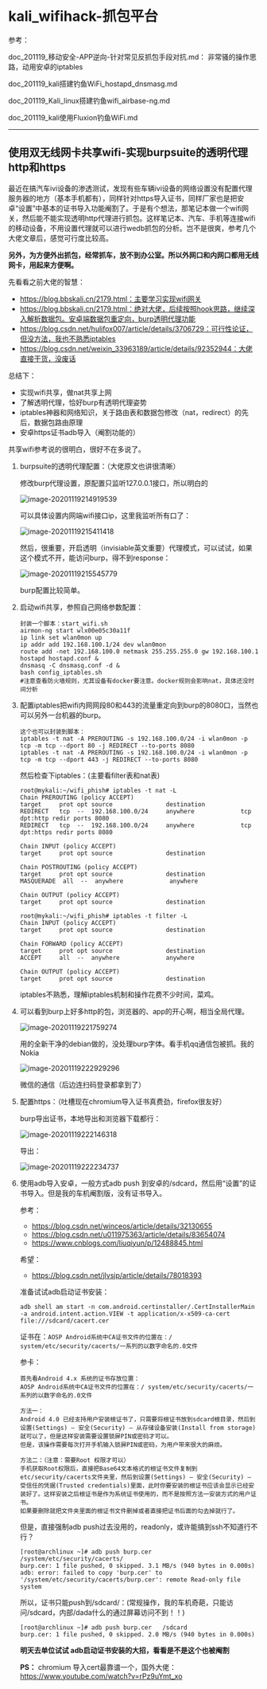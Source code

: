 # kali_wifihack-抓包平台

参考：

doc_201119_移动安全-APP逆向-针对常见反抓包手段对抗.md： 非常骚的操作思路，动用安卓的iptables

doc_201119_kali搭建钓鱼WiFi_hostapd_dnsmasg.md

doc_201119_Kali_linux搭建钓鱼wifi_airbase-ng.md

doc_201119_kali使用Fluxion钓鱼WiFi.md



***

## 使用双无线网卡共享wifi-实现burpsuite的透明代理http和https

最近在搞汽车ivi设备的渗透测试，发现有些车辆ivi设备的网络设置没有配置代理服务器的地方（基本手机都有），同样针对https导入证书，同样厂家也是把安卓“设置”中基本的证书导入功能阉割了。于是有个想法，那笔记本做一个wifi网关，然后能不能实现透明http代理进行抓包。这样笔记本、汽车、手机等连接wifi的移动设备，不用设置代理就可以进行wedb抓包的分析。岂不是很爽，参考几个大佬文章后，感觉可行度比较高。

**另外，为方便外出抓包，经常抓车，放不到办公室。所以外网口和内网口都用无线网卡，用起来方便啊。**

先看看之前大佬的智慧：

* https://blog.bbskali.cn/2179.html：主要学习实现wifi网关
* https://blog.bbskali.cn/2179.html：绝对大佬，后续按照hook思路，继续深入解析数据包。安卓端数据包重定向，burp透明代理功能
* https://blog.csdn.net/hulifox007/article/details/3706729：可行性论证，但没方法，我也不熟悉iptables
* https://blog.csdn.net/weixin_33963189/article/details/92352944：大佬直接干货，没废话

总结下：

* 实现wifi共享，做nat共享上网
* 了解透明代理，恰好burp有透明代理姿势
* iptables神器和网络知识，关于路由表和数据包修改（nat，redirect）的先后，数据包路由原理
* 安卓https证书adb导入（阉割功能的）



共享wifi参考说的很明白，很好不在多说了。

1. burpsuite的透明代理配置：（大佬原文也讲很清晰）

   修改burp代理设置，原配置只监听127.0.0.1接口，所以明白的

   ![image-20201119214919539](sqimg/image-20201119214919539.png)

   可以具体设置内网端wifi接口ip，这里我监听所有口了：

   ![image-20201119215411418](sqimg/image-20201119215411418.png)

   然后，很重要，开启透明（invisiable英文重要）代理模式，可以试试，如果这个模式不开，能访问burp，得不到response：

   ![image-20201119215545779](sqimg/image-20201119215545779.png)

   burp配置比较简单。

2. 启动wifi共享，参照自己网络参数配置：

   ```
   封装一个脚本：start_wifi.sh
   airmon-ng start wlx00e05c30a11f
   ip link set wlan0mon up
   ip addr add 192.168.100.1/24 dev wlan0mon
   route add -net 192.168.100.0 netmask 255.255.255.0 gw 192.168.100.1
   hostapd hostapd.conf &
   dnsmasq -C dnsmasq.conf -d &
   bash config_iptables.sh
   #注意查看防火墙规则，尤其设备有docker要注意。docker规则会影响nat，具体还没时间分析
   ```

3. 配置iptables把wifi内网网段80和443的流量重定向到burp的8080口，当然也可以另外一台机器的burp。

   ```
   这个也可以封装到脚本：
   iptables -t nat -A PREROUTING -s 192.168.100.0/24 -i wlan0mon -p tcp -m tcp --dport 80 -j REDIRECT --to-ports 8080
   iptables -t nat -A PREROUTING -s 192.168.100.0/24 -i wlan0mon -p tcp -m tcp --dport 443 -j REDIRECT --to-ports 8080
   ```

   然后检查下iptables：(主要看filter表和nat表)

   ```
   root@mykali:~/wifi_phish# iptables -t nat -L
   Chain PREROUTING (policy ACCEPT)
   target     prot opt source               destination         
   REDIRECT   tcp  --  192.168.100.0/24     anywhere             tcp dpt:http redir ports 8080
   REDIRECT   tcp  --  192.168.100.0/24     anywhere             tcp dpt:https redir ports 8080
   
   Chain INPUT (policy ACCEPT)
   target     prot opt source               destination         
   
   Chain POSTROUTING (policy ACCEPT)
   target     prot opt source               destination         
   MASQUERADE  all  --  anywhere             anywhere            
   
   Chain OUTPUT (policy ACCEPT)
   target     prot opt source               destination  
   
   root@mykali:~/wifi_phish# iptables -t filter -L
   Chain INPUT (policy ACCEPT)
   target     prot opt source               destination         
   
   Chain FORWARD (policy ACCEPT)
   target     prot opt source               destination         
   ACCEPT     all  --  anywhere             anywhere            
   
   Chain OUTPUT (policy ACCEPT)
   target     prot opt source               destination     
   ```

   iptables不熟悉，理解iptables机制和操作花费不少时间，菜鸡。

4. 可以看到burp上好多http的包，浏览器的、app的开心啊，相当全局代理。

   ![image-20201119221759274](sqimg/image-20201119221759274.png)

   用的全新干净的debian做的，没处理burp字体。看手机qq通信包被抓。我的Nokia

   ![image-20201119222929296](sqimg/image-20201119222929296.png)

   微信的通信（后边连扫码登录都拿到了）

5. 配置https：（吐槽现在chromium导入证书真费劲，firefox很友好）

   burp导出证书，本地导出和浏览器下载都行：

   ![image-20201119222146318](sqimg/image-20201119222146318.png)

   导出：

   ![image-20201119222234737](sqimg/image-20201119222234737.png)

6. 使用adb导入安卓，一般方式adb push 到安卓的/sdcard，然后用“设置”的证书导入。但是我的车机阉割版，没有证书导入。

   参考：

   * https://blog.csdn.net/winceos/article/details/32130655
   * https://blog.csdn.net/u011975363/article/details/83654074
   * https://www.cnblogs.com/liuqiyun/p/12488845.html

   希望：

   * https://blog.csdn.net/jlvsjp/article/details/78018393

   准备试试adb启动证书安装：

   ```
   adb shell am start -n com.android.certinstaller/.CertInstallerMain -a android.intent.action.VIEW -t application/x-x509-ca-cert file:///sdcard/cacert.cer
   ```

   证书在：`AOSP Android系统中CA证书文件的位置在：/ system/etc/security/cacerts/一系列的以数字命名的.0文件`

   参卡：

   ```
   首先看Android 4.x 系统的证书存放位置：
   AOSP Android系统中CA证书文件的位置在：/ system/etc/security/cacerts/一系列的以数字命名的.0文件
   
   方法一：
   Android 4.0 已经支持用户安装根证书了，只需要将根证书放到sdcard根目录，然后到设置(Settings) – 安全(Security) – 从存储设备安装(Install from storage)就可以了，但是这样安装需要设置锁屏PIN或密码才可以。
   但是，该操作需要每次打开手机输入锁屏PIN或密码，为用户带来很大的麻烦。
   
   方法二：（注意：需要Root 权限才可以）
   手机获取Root权限后，直接把Base64文本格式的根证书文件复制到etc/security/cacerts文件夹里，然后到设置(Settings) – 安全(Security) – 受信任的凭据(Trusted credentials)里面，此时你要安装的根证书应该会显示已经安装好了。这样安装之后根证书是作为系统证书使用的，而不是按照方法一安装方式的用户证书。
   如果要删除就把文件夹里面的根证书文件删掉或者直接把证书后面的勾去掉就行了。
   ```

   但是，直接强制adb push过去没用的，readonly，或许能搞到ssh不知道行不行？

   ```
   [root@archlinux ~]# adb push burp.cer   /system/etc/security/cacerts/
   burp.cer: 1 file pushed, 0 skipped. 3.1 MB/s (940 bytes in 0.000s)
   adb: error: failed to copy 'burp.cer' to '/system/etc/security/cacerts/burp.cer': remote Read-only file system
   ```

   所以，证书只能push到/sdcard/：(常规操作，我的车机奇葩，只能访问/sdcard，内部/dada什么的通过屏幕访问不到！！)

   ```
   [root@archlinux ~]# adb push burp.cer   /sdcard
   burp.cer: 1 file pushed, 0 skipped. 2.0 MB/s (940 bytes in 0.000s)
   ```
   **明天去单位试试 adb启动证书安装的大招，看看是不是这个也被阉割**

   **PS：** chromium 导入cert最靠谱一个，国外大佬：https://www.youtube.com/watch?v=rPz9uYmt_xo
